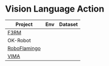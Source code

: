 # Vision Language Action

| Project                                         | Env  | Dataset |
| ----------------------------------------------- | ---- | ------- |
| [F3RM](https://arxiv.org/html/2308.07931v2)     |      |         |
| OK-Robot                                        |      |         |
| [RoboFlamingo](https://roboflamingo.github.io/) |      |         |
| [VIMA](https://vimalabs.github.io/)             |      |         |

